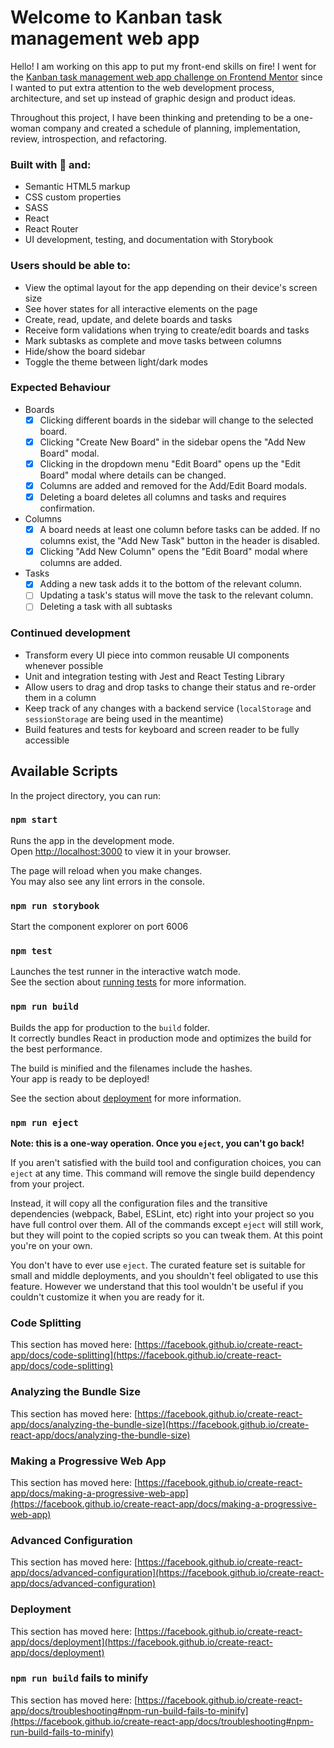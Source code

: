 # Welcome to Kanban task management web app

Hello! I am working on this app to put my front-end skills on fire!
I went for the [Kanban task management web app challenge on Frontend Mentor](https://www.frontendmentor.io/challenges/kanban-task-management-web-app-wgQLt-HlbB) since I wanted to put extra attention to the web development process, architecture, and set up instead of graphic design and product ideas.

Throughout this project, I have been thinking and pretending to be a one-woman company and created a schedule of planning, implementation, review, introspection, and refactoring.

### Built with 💙 and:

- Semantic HTML5 markup
- CSS custom properties
- SASS
- React
- React Router
- UI development, testing, and documentation with Storybook

### Users should be able to:

- View the optimal layout for the app depending on their device's screen size
- See hover states for all interactive elements on the page
- Create, read, update, and delete boards and tasks
- Receive form validations when trying to create/edit boards and tasks
- Mark subtasks as complete and move tasks between columns
- Hide/show the board sidebar
- Toggle the theme between light/dark modes

### Expected Behaviour

- Boards
  - [x] Clicking different boards in the sidebar will change to the selected board.
  - [x] Clicking "Create New Board" in the sidebar opens the "Add New Board" modal.
  - [x] Clicking in the dropdown menu "Edit Board" opens up the "Edit Board" modal where details can be changed.
  - [x] Columns are added and removed for the Add/Edit Board modals.
  - [x] Deleting a board deletes all columns and tasks and requires confirmation.
- Columns
  - [x] A board needs at least one column before tasks can be added. If no columns exist, the "Add New Task" button in the header is disabled.
  - [x] Clicking "Add New Column" opens the "Edit Board" modal where columns are added.
- Tasks
  - [x] Adding a new task adds it to the bottom of the relevant column.
  - [ ] Updating a task's status will move the task to the relevant column.
  - [ ] Deleting a task with all subtasks

### Continued development

- Transform every UI piece into common reusable UI components whenever possible
- Unit and integration testing with Jest and React Testing Library
- Allow users to drag and drop tasks to change their status and re-order them in a column
- Keep track of any changes with a backend service (`localStorage` and `sessionStorage` are being used in the meantime)
- Build features and tests for keyboard and screen reader to be fully accessible

## Available Scripts

In the project directory, you can run:

### `npm start`

Runs the app in the development mode.\
Open [http://localhost:3000](http://localhost:3000) to view it in your browser.

The page will reload when you make changes.\
You may also see any lint errors in the console.

### `npm run storybook`

Start the component explorer on port 6006

### `npm test`

Launches the test runner in the interactive watch mode.\
See the section about [running tests](https://facebook.github.io/create-react-app/docs/running-tests) for more information.

### `npm run build`

Builds the app for production to the `build` folder.\
It correctly bundles React in production mode and optimizes the build for the best performance.

The build is minified and the filenames include the hashes.\
Your app is ready to be deployed!

See the section about [deployment](https://facebook.github.io/create-react-app/docs/deployment) for more information.

### `npm run eject`

**Note: this is a one-way operation. Once you `eject`, you can't go back!**

If you aren't satisfied with the build tool and configuration choices, you can `eject` at any time. This command will remove the single build dependency from your project.

Instead, it will copy all the configuration files and the transitive dependencies (webpack, Babel, ESLint, etc) right into your project so you have full control over them. All of the commands except `eject` will still work, but they will point to the copied scripts so you can tweak them. At this point you're on your own.

You don't have to ever use `eject`. The curated feature set is suitable for small and middle deployments, and you shouldn't feel obligated to use this feature. However we understand that this tool wouldn't be useful if you couldn't customize it when you are ready for it.

### Code Splitting

This section has moved here: [https://facebook.github.io/create-react-app/docs/code-splitting](https://facebook.github.io/create-react-app/docs/code-splitting)

### Analyzing the Bundle Size

This section has moved here: [https://facebook.github.io/create-react-app/docs/analyzing-the-bundle-size](https://facebook.github.io/create-react-app/docs/analyzing-the-bundle-size)

### Making a Progressive Web App

This section has moved here: [https://facebook.github.io/create-react-app/docs/making-a-progressive-web-app](https://facebook.github.io/create-react-app/docs/making-a-progressive-web-app)

### Advanced Configuration

This section has moved here: [https://facebook.github.io/create-react-app/docs/advanced-configuration](https://facebook.github.io/create-react-app/docs/advanced-configuration)

### Deployment

This section has moved here: [https://facebook.github.io/create-react-app/docs/deployment](https://facebook.github.io/create-react-app/docs/deployment)

### `npm run build` fails to minify

This section has moved here: [https://facebook.github.io/create-react-app/docs/troubleshooting#npm-run-build-fails-to-minify](https://facebook.github.io/create-react-app/docs/troubleshooting#npm-run-build-fails-to-minify)
